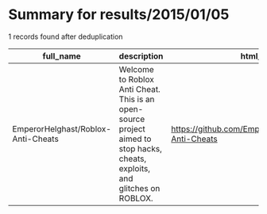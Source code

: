 
# Summary for results/2015/01/05
    
1 records found after deduplication

| full_name | description | html_url | matched_list | matched_count | pushed_at | size | stargazers_count | language | forks_count | vul_ids |
|------------------------------------|-----------------------------------------------------------------------------------------------------------------------------|-------------------------------------------------------|----------------|-----------------|---------------------------|--------|--------------------|------------|---------------|-----------|
| EmperorHelghast/Roblox-Anti-Cheats | Welcome to Roblox Anti Cheat. This is an open-source project aimed to stop hacks, cheats, exploits, and glitches on ROBLOX. | https://github.com/EmperorHelghast/Roblox-Anti-Cheats | ['exploit'] | 1 | 2015-01-05 23:39:02+00:00 | 112 | 0 | nan | 0 | [] |
